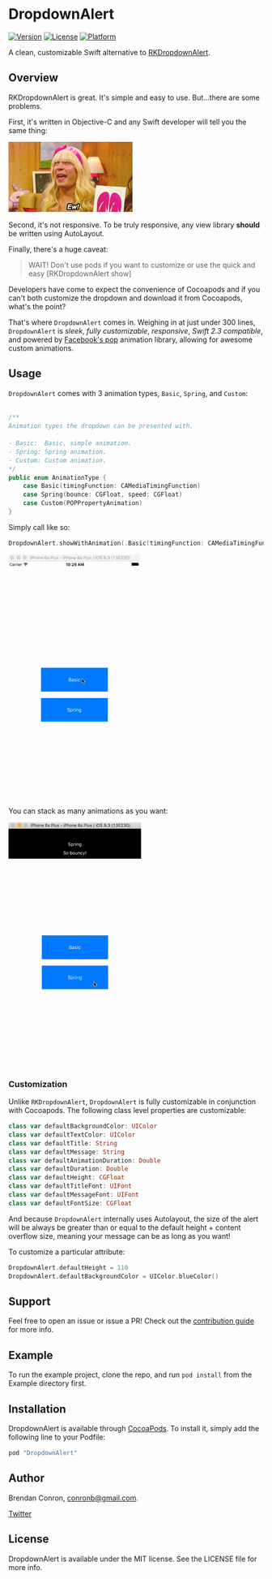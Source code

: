 # DropdownAlert

[![Version](https://img.shields.io/cocoapods/v/DropdownAlert.svg?style=flat)](http://cocoapods.org/pods/DropdownAlert)
[![License](https://img.shields.io/cocoapods/l/DropdownAlert.svg?style=flat)](http://cocoapods.org/pods/DropdownAlert)
[![Platform](https://img.shields.io/cocoapods/p/DropdownAlert.svg?style=flat)](http://cocoapods.org/pods/DropdownAlert)

A clean, customizable Swift alternative to [RKDropdownAlert](https://github.com/cwRichardKim/RKDropdownAlert).

## Overview

RKDropdownAlert is great. It's simple and easy to use.
But...there are some problems.

First, it's written in Objective-C and any Swift developer will tell you the same thing:

![ew](DropdownAlert/Assets/ew.gif)

Second, it's not responsive. To be truly responsive, any view library **should** be written using AutoLayout.

Finally, there's a huge caveat:

> WAIT! Don't use pods if you want to customize or use the quick and easy [RKDropdownAlert show]

Developers have come to expect the convenience of Cocoapods and if you can't both customize the dropdown and download it from Cocoapods, what's the point?

That's where `DropdownAlert` comes in. Weighing in at just under 300 lines, `DropdownAlert` is _sleek_, _fully customizable_, _responsive_, _Swift 2.3 compatible_, and powered by [Facebook's pop](https://github.com/facebook/pop) animation library, allowing for awesome custom animations.

## Usage

`DropdownAlert` comes with 3 animation types, `Basic`, `Spring`, and `Custom`:

```swift

/**
Animation types the dropdown can be presented with.

- Basic:  Basic, simple animation.
- Spring: Spring animation.
- Custom: Custom animation.
*/
public enum AnimationType {
    case Basic(timingFunction: CAMediaTimingFunction)
    case Spring(bounce: CGFloat, speed: CGFloat)
    case Custom(POPPropertyAnimation)
}
```

Simply call like so:

```swift
DropdownAlert.showWithAnimation(.Basic(timingFunction: CAMediaTimingFunction(name: kCAMediaTimingFunctionEaseIn)), title: "Login Failed", message: "Incorrect username/password", duration: 2)
```

![animation-demo](DropdownAlert/Assets/animation-demo.gif)

You can stack as many animations as you want:

![stacked-animations](DropdownAlert/Assets/stacked-animation.gif)

### Customization

Unlike `RKDropdownAlert`, `DropdownAlert` is fully customizable in conjunction with Cocoapods. The following class level properties are customizable:

```swift
class var defaultBackgroundColor: UIColor
class var defaultTextColor: UIColor 
class var defaultTitle: String
class var defaultMessage: String
class var defaultAnimationDuration: Double
class var defaultDuration: Double
class var defaultHeight: CGFloat
class var defaultTitleFont: UIFont
class var defaultMessageFont: UIFont
class var defaultFontSize: CGFloat
```

And because `DropdownAlert` internally uses Autolayout, the size of the alert will be always be greater than or equal to the default height + content overflow size, meaning your message can be as long as you want!

To customize a particular attribute:

```swift
DropdownAlert.defaultHeight = 110
DropdownAlert.defaultBackgroundColor = UIColor.blueColor()
```

## Support

Feel free to open an issue or issue a PR! Check out the [contribution guide](DropdownAlert/CHANGELOG.md) for more info.

## Example

To run the example project, clone the repo, and run `pod install` from the Example directory first.

## Installation

DropdownAlert is available through [CocoaPods](http://cocoapods.org). To install
it, simply add the following line to your Podfile:

```ruby
pod "DropdownAlert"
```

## Author

Brendan Conron, conronb@gmail.com.

[Twitter](https://twitter.com/startupthekid)

## License

DropdownAlert is available under the MIT license. See the LICENSE file for more info.

